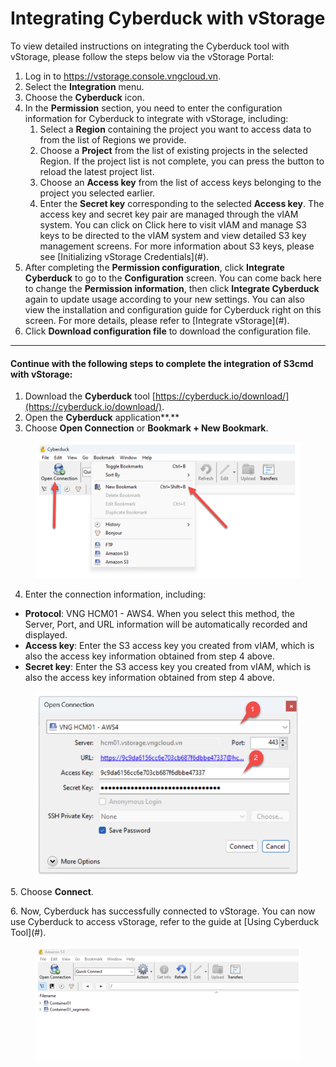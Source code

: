 # Integrating Cyberduck with vStorage

To view detailed instructions on integrating the Cyberduck tool with vStorage, please follow the steps below via the vStorage Portal:

1. Log in to https://vstorage.console.vngcloud.vn.
2. Select the **Integration** menu.
3. Choose the **Cyberduck** icon.
4. In the **Permission** section, you need to enter the configuration information for Cyberduck to integrate with vStorage, including:
   1. Select a **Region** containing the project you want to access data to from the list of Regions we provide.
   2. Choose a **Project** from the list of existing projects in the selected Region. If the project list is not complete, you can press the button to reload the latest project list.
   3. Choose an **Access key** from the list of access keys belonging to the project you selected earlier.
   4. Enter the **Secret key** corresponding to the selected **Access key**. The access key and secret key pair are managed through the vIAM system. You can click on Click here to visit vIAM and manage S3 keys to be directed to the vIAM system and view detailed S3 key management screens. For more information about S3 keys, please see \[Initializing vStorage Credentials]\(#).
5. After completing the **Permission configuration**, click **Integrate Cyberduck** to go to the **Configuration** screen. You can come back here to change the **Permission information**, then click **Integrate Cyberduck** again to update usage according to your new settings. You can also view the installation and configuration guide for Cyberduck right on this screen. For more details, please refer to \[Integrate vStorage]\(#).
6. Click **Download configuration file** to download the configuration file.

***

#### **Continue with the following steps to complete the integration of S3cmd with vStorage:** <a href="#integratingcyberduckwithvstorage-continuewiththefollowingstepstocompletetheintegrationofs3cmdwithvst" id="integratingcyberduckwithvstorage-continuewiththefollowingstepstocompletetheintegrationofs3cmdwithvst"></a>

1. Download the **Cyberduck** tool [https://cyberduck.io/download/](https://cyberduck.io/download/).
2. Open the **Cyberduck** application\*\*.\*\*
3. Choose **Open Connection** or **Bookmark + New Bookmark**.

<figure><img src="../../../../../.gitbook/assets/image (5) (1) (1) (1) (1) (1) (1) (1) (1) (1) (1) (1) (1) (1) (1) (1) (1) (1) (1) (1) (1).png" alt=""><figcaption></figcaption></figure>

4. Enter the connection information, including:

* **Protocol**: VNG HCM01 - AWS4. When you select this method, the Server, Port, and URL information will be automatically recorded and displayed.
* **Access key**: Enter the S3 access key you created from vIAM, which is also the access key information obtained from step 4 above.
* **Secret key**: Enter the S3 access key you created from vIAM, which is also the access key information obtained from step 4 above.

<figure><img src="../../../../../.gitbook/assets/image (6) (1) (1) (1) (1) (1) (1) (1) (1) (1) (1) (1) (1) (1) (1) (1) (1) (1) (1) (1).png" alt=""><figcaption></figcaption></figure>

5\. Choose **Connect**.

6\. Now, Cyberduck has successfully connected to vStorage. You can now use Cyberduck to access vStorage, refer to the guide at \[Using Cyberduck Tool]\(#).

<figure><img src="../../../../../.gitbook/assets/image (7) (1) (1) (1) (1) (1) (1) (1) (1) (1) (1) (1) (1) (1) (1) (1) (1) (1) (1) (1).png" alt=""><figcaption></figcaption></figure>
